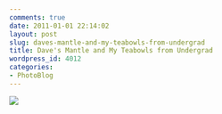 ```yaml
---
comments: true
date: 2011-01-01 22:14:02
layout: post
slug: daves-mantle-and-my-teabowls-from-undergrad
title: Dave's Mantle and My Teabowls from Undergrad
wordpress_id: 4012
categories:
- PhotoBlog
---
```


![](http://ryanfitzer.com/main/wp-content/uploads/2011/01/2010-11-27-at-13-48-43.jpg)

